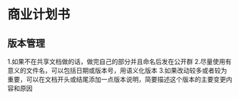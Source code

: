 # 商业计划书
## 版本管理
1.如果不在共享文档做的话，做完自己的部分并且命名后发在公开群
2.尽量使用有意义的文件名，可以包括日期或版本号，用语义化版本
3.如果改动较多或者较为重要，可以在文档开头或结尾添加一点版本说明，简要描述这个版本的主要变更内容和原因
